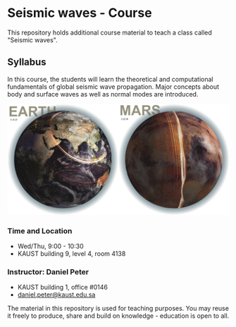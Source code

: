 
# Seismic waves - Course

This repository holds additional course material to teach a class called "Seismic waves".

## Syllabus

In this course, the students will learn the theoretical and computational fundamentals of global seismic wave propagation.
Major concepts about body and surface waves as well as normal modes are introduced.

<!-- ![Seismic waves on Earth and Mars](earth-mars-waves.jpg) -->
<img src="earth-mars-waves.jpg" width="1000" alt="Seismic waves on Earth and Mars">

### Time and Location

- Wed/Thu, 9:00 - 10:30
- KAUST building 9, level 4, room 4138

### Instructor: Daniel Peter
- KAUST building 1, office #0146  
- daniel.peter@kaust.edu.sa

The material in this repository is used for teaching purposes. You may reuse it freely to produce, share and build on knowledge - education is open to all.
